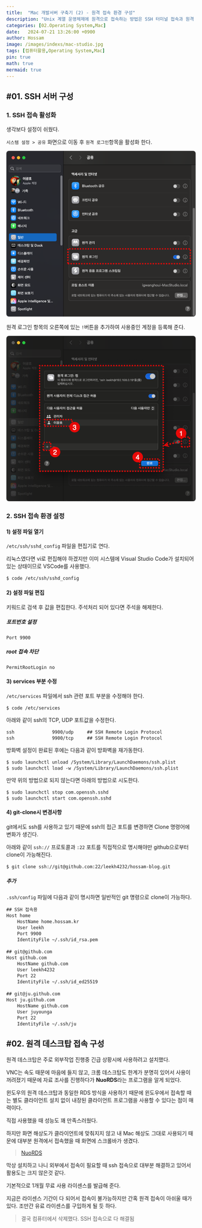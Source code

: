 ```yaml
---
title:  "Mac 개발서버 구축기 (2) - 원격 접속 환경 구성"
description: "Unix 계열 운영체제에 원격으로 접속하는 방법은 SSH 터미널 접속과 원격 데스크탑 접속이 있다. 운영 서버가 아닌 개발 서버를 목적으로 하는 구성이기 때문에 두 가지 방법을 모두 설정했다."
categories: [02.Operating System,Mac]
date:   2024-07-21 13:26:00 +0900
author: Hossam
image: /images/indexs/mac-studio.jpg
tags: [컴퓨터활용,Operating System,Mac]
pin: true
math: true
mermaid: true
---
```


## #01. SSH 서버 구성

### 1. SSH 접속 활성화

생각보다 설정이 쉬웠다.

`시스템 설정 > 공유` 화면으로 이동 후 `원격 로그인`항목을 활성화 한다.

![/images/2024/0721/setting1.png](/images/2024/0721/setting1.png)

원격 로그인 항목의 오른쪽에 있는 `!`버튼을 추가하여 사용중인 계정을 등록해 준다.

![/images/2024/0721/setting2.png](/images/2024/0721/setting2.png)

### 2. SSH 접속 환경 설정

#### 1) 설정 파일 열기

`/etc/ssh/sshd_config` 파일을 편집기로 연다.

리눅스였다면 vi로 편집해야 하겠지만 이미 시스템에 Visual Studio Code가 설치되어 있는 상태이므로 VSCode를 사용했다.

```shell
$ code /etc/ssh/sshd_config
```

#### 2) 설정 파일 편집

키워드로 검색 후 값을 편집한다. 주석처리 되어 있다면 주석을 해제한다.

##### 포트번호 설정

```config
Port 9900
```

##### root 접속 차단

```config
PermitRootLogin no
```

#### 3) services 부분 수정

`/etc/services` 파일에서 ssh 관련 포트 부분을 수정해야 한다.

```shell
$ code /etc/services
```

아래와 같이 ssh의 TCP, UDP 포트값을 수정한다.

```config
ssh              9900/udp     ## SSH Remote Login Protocol
ssh              9900/tcp     ## SSH Remote Login Protocol
```

방화벽 설정이 완료된 후에는 다음과 같이 방화벽을 재가동한다.

```shell
$ sudo launchctl unload /System/Library/LaunchDaemons/ssh.plist
$ sudo launchctl load -w /System/Library/LaunchDaemons/ssh.plist
```

만약 위의 방법으로 되지 않는다면 아래의 방법으로 시도한다.

```shell
$ sudo launchctl stop com.openssh.sshd
$ sudo launchctl start com.openssh.sshd
```

#### 4) git-clone시 변경사항

git에서도 ssh를 사용하고 있기 때문에 ssh의 접근 포트를 변경하면 Clone 명령어에 변화가 생긴다.

아래와 같이 `ssh://` 프로토콜과 `:22` 포트를 직접적으로 명시해야만 github으로부터 clone이 가능해진다.

```shell
$ git clone ssh://git@github.com:22/leekh4232/hossam-blog.git
```

##### 추가

`.ssh/config` 파일에 다음과 같이 명시하면 일반적인 git 명령으로 clone이 가능하다.

```
## SSH 접속용
Host home
    HostName home.hossam.kr
    User leekh
    Port 9900
    IdentityFile ~/.ssh/id_rsa.pem

## git@github.com
Host github.com
    HostName github.com
    User leekh4232
    Port 22
    IdentityFile ~/.ssh/id_ed25519

## git@ju.github.com
Host ju.github.com
    HostName github.com
    User juyounga
    Port 22
    IdentityFile ~/.ssh/ju
```

## #02. 원격 데스크탑 접속 구성

원격 데스크탑은 주로 외부작업 진행중 긴급 상황시에 사용하려고 설치했다.

VNC는 속도 때문에 마음에 들지 않고, 크롬 데스크탑도 한계가 분명히 있어서 사용이 꺼려졌기 때문에 자료 조사를 진행하다가 **NuoRDS**라는 프로그램을 알게 되었다.

윈도우의 원격 데스크탑과 동일한 RDS 방식을 사용하기 때문에 윈도우에서 접속할 때는 별도 클라이언트 설치 없이 내장된 클라이언트 프로그램을 사용할 수 있다는 점이 매력이다.

직접 사용했을 때 성능도 꽤 만족스러웠다.

하지만 화면 해상도가 클라이언트에 맞춰지지 않고 내 Mac 해상도 그대로 사용되기 때문에 대부분 원격에서 접속했을 때 화면에 스크롤바가 생겼다.

> [NuoRDS](https://www.nuords.com/products/nuords/)

막상 설치하고 나니 외부에서 접속이 필요할 때 ssh 접속으로 대부분 해결하고 있어서 활용도는 크지 않은것 같다.

기본적으로 1개월 무료 사용 라이센스를 발급해 준다.

지금은 라이센스 기간이 다 되어서 접속이 불가능하지만 간혹 원격 접속이 아쉬울 때가 있다. 조만간 유료 라이센스를 구입하게 될 듯 하다.

> 결국 컴퓨터에서 삭제했다. SSH 접속으로 다 해결됨